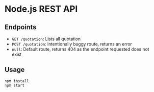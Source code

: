 # Node.js REST API 



## Endpoints

* `GET /quotation`: Lists all quotation
* `POST /quotation`: Intentionally buggy route, returns an error
* `null`: Default route, returns 404 as the endpoint requested does not exist

## Usage
```
npm install
npm start
```
